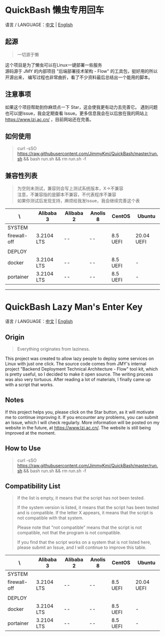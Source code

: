 # QuickBash 懒虫专用回车

语言 / LANGUAGE：[中文](#quickbash-懒虫专用回车) | [English](#quickbash-lazy-mans-enter-key)

## 起源

> 一切源于懒
>
这个项目是为了懒虫可以在Linux一键部署一些服务 \
源码源于 JMY 的内部项目 "后端部署技术架构 - Flow" 的工具包，挺好用的所以开源出来，
编写过程也非常曲折，看了不少资料最后总结出一个能用的脚本。

## 注意事项

如果这个项目帮助到你麻烦点一下 Star，这会使我更有动力去完善它。
遇到问题也可以提Issue，我会定期查看 Issue。更多信息我会在以后放在我的网站上 https://www.lzj.ac.cn/ ，目前网站还在完善。

## 如何使用

> curl -sSO https://raw.githubusercontent.com/JimmyKmi/QuickBash/master/run.sh && bash run.sh && rm run.sh -f

## 兼容性列表

> 为空则未测试，兼容则会写上测试系统版本，X->不兼容 \
> 注意，不兼容指的是脚本不兼容，不代表程序不兼容 \
> 如果你测试后发现支持，麻烦给我发Issue，我会继续完善这个表

| \            | Alibaba 3  | Alibaba 2 | Anolis 8 | CentOS   | Ubuntu     |
|--------------|------------|-----------|----------|----------|------------|
| SYSTEM       |
| firewall-off | 3.2104 LTS | --        | --       | 8.5 UEFI | 20.04 UEFI |
|              |
| DEPLOY       |
| docker       | 3.2104 LTS | --        | --       | 8.5 UEFI | -          |
| portainer    | 3.2104 LTS | --        | --       | 8.5 UEFI | -          |

---

# QuickBash Lazy Man's Enter Key

语言 / LANGUAGE：[中文](#quickbash-懒虫专用回车) | [English](#quickbash-lazy-mans-enter-key)

## Origin

> Everything originates from laziness.
>
This project was created to allow lazy people to deploy some services on Linux with just one click. The source code
comes from JMY's internal project "Backend Deployment Technical Architecture - Flow" tool kit, which is pretty useful,
so I decided to make it open source. The writing process was also very tortuous. After reading a lot of materials, I
finally came up with a script that works.

## Notes

If this project helps you, please click on the Star button, as it will motivate me to continue improving it. If you
encounter any problems, you can submit an Issue, which I will check regularly. More information will be posted on my
website in the future, at https://www.lzj.ac.cn/. The website is still being improved at the moment.

## How to Use

> curl -sSO https://raw.githubusercontent.com/JimmyKmi/QuickBash/master/run.sh && bash run.sh && rm run.sh -f

## Compatibility List

> If the list is empty, it means that the script has not been tested.
>
> If the system version is listed, it means that the script has been tested and is compatible.
> If the letter X appears, it means that the script is not compatible with that system.
>
> Please note that "not compatible" means that the script is not compatible, not that the program is not compatible.
>
> If you find that the script works on a system that is not listed here, please submit an Issue, and I will continue to
> improve this table.

| \            | Alibaba 3  | Alibaba 2 | Anolis 8 | CentOS   | Ubuntu     |
|--------------|------------|-----------|----------|----------|------------|
| SYSTEM       |
| firewall-off | 3.2104 LTS | --        | --       | 8.5 UEFI | 20.04 UEFI |
|              |
| DEPLOY       |
| docker       | 3.2104 LTS | --        | --       | 8.5 UEFI | -          |
| portainer    | 3.2104 LTS | --        | --       | 8.5 UEFI | -          |